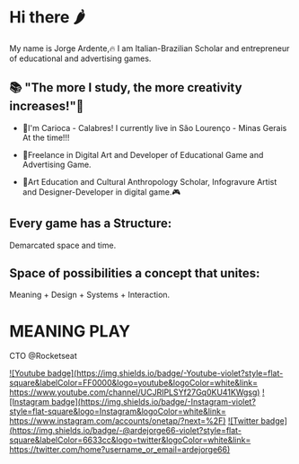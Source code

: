 # Hi there 🌶️


My name is Jorge Ardente,🔥 I am Italian-Brazilian Scholar and entrepreneur of educational and advertising games.

## 📚 "The more I study, the more creativity increases!"🧠

- 💪I'm Carioca - Calabres! I currently live in São Lourenço - Minas Gerais At the time!!!

- 🎲Freelance in Digital Art and Developer of Educational Game and Advertising Game.

- 🎨Art Education and Cultural Anthropology Scholar, Infogravure Artist and Designer-Developer in digital game.🎮

## Every game has a Structure:
   Demarcated space and time.
   
## Space of possibilities a concept that unites:
   Meaning + Design + Systems + Interaction.
   
# **MEANING PLAY**

CTO @Rocketseat

[![Youtube badge](https://img.shields.io/badge/-Youtube-violet?style=flat-square&labelColor=FF0000&logo=youtube&logoColor=white&link=
https://www.youtube.com/channel/UCJRIPLSYf27Gq0KU41KWgsg)](https://www.youtube.com/channel/UCJRIPLSYf27Gq0KU41KWgsg)
[![Instagram badge](https://img.shields.io/badge/-Instagram-violet?style=flat-square&logo=Instagram&logoColor=white&link=
https://www.instagram.com/accounts/onetap/?next=%2F)](https://www.instagram.com/accounts/onetap/?next=%2F)
[![Twitter badge](https://img.shields.io/badge/-@ardejorge66-violet?style=flat-square&labelColor=6633cc&logo=twitter&logoColor=white&link=
https://twitter.com/home?username_or_email=ardejorge66)](https://twitter.com/home?username_or_email=ardejorge66) 





